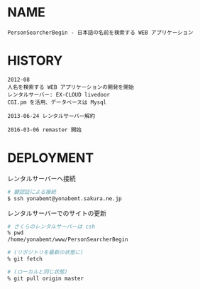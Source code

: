 # NAME

    PersonSearcherBegin - 日本語の名前を検索する WEB アプリケーション

# HISTORY

    2012-08
    人名を検索する WEB アプリケーションの開発を開始
    レンタルサーバー: EX-CLOUD livedoor
    CGI.pm を活用、データベースは Mysql

    2013-06-24 レンタルサーバー解約

    2016-03-06 remaster 開始

# DEPLOYMENT

レンタルサーバーへ接続

```bash
# 鍵認証による接続
$ ssh yonabemt@yonabemt.sakura.ne.jp
```

レンタルサーバーでのサイトの更新

```sh
# さくらのレンタルサーバーは csh
% pwd
/home/yonabemt/www/PersonSearcherBegin

# (リポジトリを最新の状態に)
% git fetch

# (ローカルと同じ状態)
% git pull origin master
```

